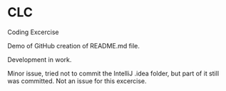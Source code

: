 # CLC
Coding Excercise

Demo of GitHub creation of README.md file.

Development in work.

Minor issue, tried not to commit the IntelliJ .idea folder, but part of it still was committed. 
Not an issue for this excercise. 

